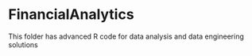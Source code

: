 # FinancialAnalytics
This folder has advanced R code for data analysis and data engineering solutions
